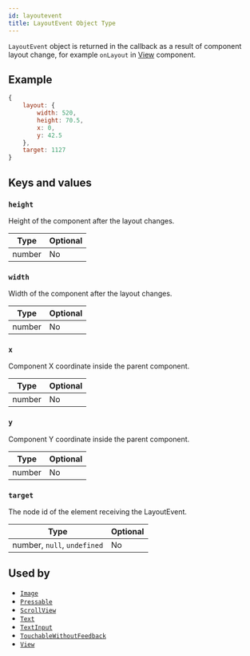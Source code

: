 ```yaml
---
id: layoutevent
title: LayoutEvent Object Type
---
```


`LayoutEvent` object is returned in the callback as a result of component layout change, for example `onLayout` in [View](view) component.

## Example

```js
{
    layout: {
        width: 520,
        height: 70.5,
        x: 0,
        y: 42.5
    },
    target: 1127
}
```

## Keys and values

### `height`

Height of the component after the layout changes.

| Type   | Optional |
| ------ | -------- |
| number | No       |

### `width`

Width of the component after the layout changes.

| Type   | Optional |
| ------ | -------- |
| number | No       |

### `x`

Component X coordinate inside the parent component.

| Type   | Optional |
| ------ | -------- |
| number | No       |

### `y`

Component Y coordinate inside the parent component.

| Type   | Optional |
| ------ | -------- |
| number | No       |

### `target`

The node id of the element receiving the LayoutEvent.

| Type                        | Optional |
| --------------------------- | -------- |
| number, `null`, `undefined` | No       |

## Used by

- [`Image`](image)
- [`Pressable`](pressable)
- [`ScrollView`](scrollview)
- [`Text`](text)
- [`TextInput`](textinput)
- [`TouchableWithoutFeedback`](touchablewithoutfeedback)
- [`View`](view)
